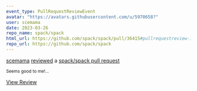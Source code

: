 ```yaml
---
event_type: PullRequestReviewEvent
avatar: "https://avatars.githubusercontent.com/u/5970658?"
user: scemama
date: 2023-03-26
repo_name: spack/spack
html_url: https://github.com/spack/spack/pull/36415#pullrequestreview-1358012011
repo_url: https://github.com/spack/spack
---
```


<a href='https://github.com/scemama' target='_blank'>scemama</a> <a href='https://github.com/spack/spack/pull/36415#pullrequestreview-1358012011' target='_blank'>reviewed</a> a <a href='https://github.com/spack/spack/pull/36415' target='_blank'>spack/spack pull request</a>

<small>Seems good to me!...</small>

<a href='https://github.com/spack/spack/pull/36415#pullrequestreview-1358012011' target='_blank'>View Review</a>